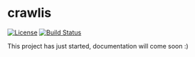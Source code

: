 # crawlis

[![License](https://img.shields.io/badge/License-Apache%202.0-blue.svg)](https://opensource.org/licenses/Apache-2.0)
[![Build Status](https://travis-ci.com/crawlis/crawler.svg?branch=master)](https://travis-ci.com/github/crawlis/crawler)

This project has just started, documentation will come soon :)
